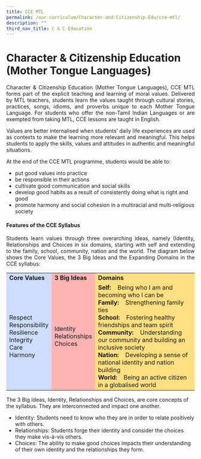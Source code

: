 ```yaml
---
title: CCE MTL
permalink: /our-curriculum/Character-and-Citizenship-Edu/cce-mtl/
description: ""
third_nav_title: C & C Education
---
```

# Character & Citizenship Education (Mother Tongue Languages)

<p align="Justify">Character & Citizenship Education (Mother Tongue Languages), CCE MTL forms part of the explicit teaching and learning of moral values. Delivered by MTL teachers, students learn the values taught through cultural stories, practices, songs, idioms, and proverbs unique to each Mother Tongue Language. For students who offer the non-Tamil Indian Languages or are exempted from taking MTL, CCE lessons are taught in English.</p>

<p align="Justify">Values are better internalised when students’ daily life experiences are used as contexts to make the learning more relevant and meaningful. This helps students to apply the skills, values and attitudes in authentic and meaningful situations.  </p>

At the end of the CCE MTL programme, students would be able to:

* put good values into practice
* be responsible in their actions
* cultivate good communication and social skills
* develop good habits as a result of consistently doing what is right and good
* promote harmony and social cohesion in a multiracial and multi-religious society

#### Features of the CCE Syllabus

<p align="Justify">Students learn values through three overarching ideas, namely (Identity, Relationships and Choices in six domains, starting with self and extending to the family, school, community, nation and the world. The diagram below shows the Core Values, the 3 Big Ideas and the Expanding Domains in the CCE syllabus:</p>

<table>
<tbody>
<tr>
<td style="background-color: #ccddff;">
<strong>Core Values</strong>
</td>
<td style="background-color: #ffb3b3;">
<strong>3 Big Ideas</strong>
</td>
<td style="background-color: #ffdf80;">
<strong>Domains</strong>
</td>
</tr>
<tr>
<td style="background-color:  #ccddff;">
Respect<br /> Responsibility<br /> Resilience<br /> Integrity<br /> Care<br /> Harmony
</td>
<td style="background-color: #ffb3b3;">
Identity<br /> Relationships<br /> Choices
</td>
<td style="background-color: #ffdf80;">
<strong>Self:&nbsp; &nbsp;</strong>&nbsp;Being who I am and becoming who I can be<br /> <strong>Family:&nbsp; &nbsp;</strong>&nbsp;Strengthening family ties<br /> <strong>School:&nbsp; &nbsp;</strong>&nbsp;Fostering healthy friendships and team spirit<br /> <strong>Community:&nbsp; &nbsp;</strong>&nbsp;Understanding our community and building an inclusive society<br /> <strong>Nation:&nbsp; &nbsp;</strong>&nbsp;Developing a sense of national identity and nation building<br /> <strong>World:&nbsp; &nbsp;</strong>&nbsp;Being an active citizen in a globalised world
</td>
</tr>
</tbody>
</table>


The 3 Big Ideas, Identity, Relationships and Choices, are core concepts of the syllabus. They are interconnected and impact one another. 

* Identity: Students need to know who they are in order to relate positively with others. 
* Relationships: Students forge their identity and consider the choices they make vis-à-vis others.
* Choices: The ability to make good choices impacts their understanding of their own identity and the relationships they form.